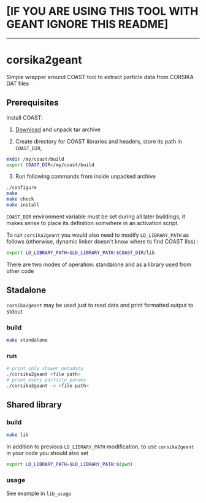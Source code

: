 # [IF YOU ARE USING THIS TOOL WITH GEANT IGNORE THIS README]

---

# corsika2geant

Simple wrapper around COAST tool to extract particle data from CORSIKA DAT files

## Prerequisites

Install COAST:

1. [Download](https://web.ikp.kit.edu/rulrich/coast-files/coast-v4r5.tar.gz) and unpack tar archive
 
2. Create directory for COAST libraries and headers, store its path in `COAST_DIR`, 
 
```bash
mkdir /my/coast/build
export COAST_DIR=/my/coast/build
```

3. Run following commands from inside unpacked archive
```bash
./configure
make
make check
make install
```

`COAST_DIR` environment variable must be set during all later buildings, it makes sense to place its definition somwhere in an activation script.

To run `corsika2geant` you would also need to modify `LD_LIBRARY_PATH` as follows (otherwise, dynamic linker doesn't know where to find COAST libs) :

```bash
export LD_LIBRARY_PATH=$LD_LIBRARY_PATH:$COAST_DIR/lib
```

There are two modes of operation: standalone and as a library used from other code

## Stadalone

`corsika2geant` may be used just to read data and print formatted output to stdout

### build

```bash
make standalone
```

### run

```bash
# print only shower metadata
./corsika2geant <file path>
# print every particle params
./corsika2geant -v <file path>
```

## Shared library

### build

```bash
make lib
```
 
In addition to previous `LD_LIBRARY_PATH` modification, to use `corsika2geant` in your code you should also set

```bash
export LD_LIBRARY_PATH=$LD_LIBRARY_PATH:$(pwd)
```

### usage

See example in `lib_usage`
